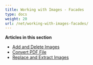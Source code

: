 ```yaml
---
title: Working with Images - Facades
type: docs
weight: 20
url: /net/working-with-images-facades/
---
```


**Articles in this section**
- [Add and Delete Images](/pdf/net/add-and-delete-images/)
- [Convert PDF File](/pdf/net/convert-pdf-file/)
- [Replace and Extract Images](/pdf/net/replace-and-extract-images/)

